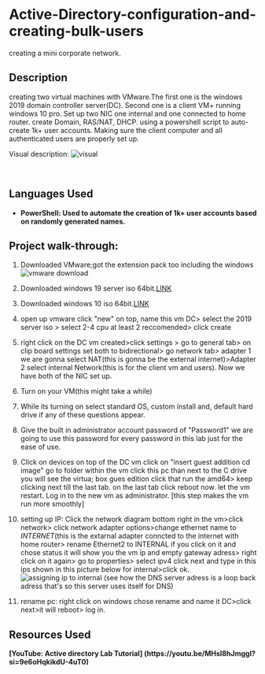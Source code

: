 # Active-Directory-configuration-and-creating-bulk-users

creating a mini corporate network.


<h2>Description</h2>

creating two virtual machines with VMware.The first one is the windows 2019 domain controller server(DC). Second one is a client VM+ running windows 10 pro. Set up two NIC one internal and one connected to home router. create  Domain, RAS/NAT, DHCP. using a powershell script to auto-create 1k+ user accounts. Making sure the client computer and all authenticated users are properly set up.

Visual description:
![visual](https://github.com/Rpau1/Active-Directory-configuration-and-users/assets/147562929/b67919b3-33a1-4817-a3a9-333e546b3757)



<br />


<h2>Languages Used</h2>

- <b>PowerShell: Used to automate the creation of 1k+ user accounts based on randomly generated names.</b> 

<h2>Project walk-through:</h2>

1) Downloaded VMware;got the extension pack too including the windows
![vmware download](https://github.com/Rpau1/Active-Directory-configuration-and-users/assets/147562929/fc0a2fb9-8767-4a87-bb24-3c011a60594b)

2) Downloaded windows 19 server iso 64bit.[LINK](https://www.microsoft.com/en-us/evalcenter/download-windows-server-2019)
3) Downloaded windows 10 iso 64bit.[LINK](https://www.microsoft.com/en-us/software-download/windows10)

4) open up vmware click "new" on top, name this vm DC> select the 2019 server iso > select 2-4 cpu at least 2 reccomended> click create
5) right click on the DC vm created>click settings > go to general tab> on clip board settings set both to bidirectional> go network tab> adapter 1 we are gonna select NAT(this is gonna be the external internet)>Adapter 2 select internal Network(this is for the client vm and users). Now we have both of the NIC set up.
6) Turn on your VM(this might take a while)
7) While its turning on select standard OS, custom install and, default hard drive if any of these questions appear.
8) Give the built in administrator account password of "Password1" we are going to use this password for every password in this lab just for the ease of use.
9) Click on devices on top of the DC vm click on "insert guest addition cd image" go to folder within the vm click this pc than next to the C drive you will see the virtua; box gues edition click that run the amd64> keep clicking next till the last tab. on the last tab click reboot now. let the vm restart. Log in to the new vm as administrator. [this step makes the vm run more smoothly]
10) setting up IP: Click the network diagram bottom right in the vm>click network> click network adapter options>change ethernet name to _INTERNET_(this is the extarnal adapter conncted to the internet with home router> rename Ethernet2 to INTERNAL if you click on it and chose status it will show you the vm ip and empty gateway adress> right click on it again> go to properties> select ipv4 click next and type in this ips shown in this picture below for internal>click ok.
    ![assigning ip to internal](https://github.com/Rpau1/Rpau1/assets/147562929/572f6179-caf7-4e88-bd1f-2b648a757c28)
(see how the DNS server adress is a loop back adress that's so this server uses itself for DNS) 

12) rename pc: right click on windows chose rename and name it DC>click next>it will reboot> log in. 
   


<h2> Resources Used </h2>
<b>[YouTube: Active directory Lab Tutorial] (https://youtu.be/MHsI8hJmggI?si=9e6oHqkikdU-4uT0)</b>

<b></b> 
